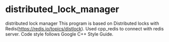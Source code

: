 # distributed_lock_manager
distributed lock manager
This program is based on Distributed locks with Redis(https://redis.io/topics/distlock).
Used cpp_redis to connect with redis server.
Code style follows Google C++ Style Guide.
